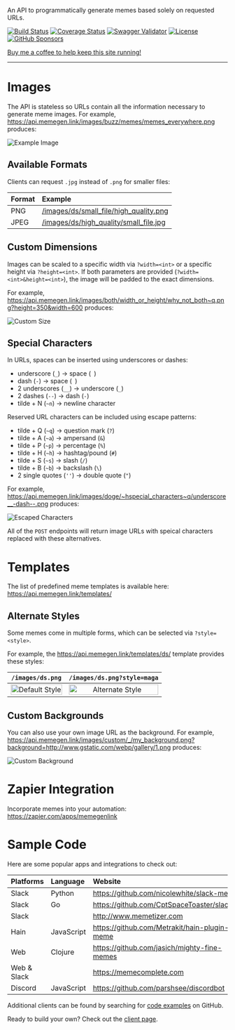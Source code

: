 An API to programmatically generate memes based solely on requested URLs.

[![Build Status](https://img.shields.io/circleci/build/github/jacebrowning/memegen)](https://circleci.com/gh/jacebrowning/memegen)
[![Coverage Status](http://img.shields.io/coveralls/jacebrowning/memegen/main.svg)](https://coveralls.io/r/jacebrowning/memegen)
[![Swagger Validator](https://img.shields.io/swagger/valid/3.0?label=docs&specUrl=https%3A%2F%2Fapi.memegen.link%2Fdocs%2Fswagger.json)](https://api.memegen.link/docs/)
[![License](https://img.shields.io/badge/license-mit-blue)](https://github.com/jacebrowning/memegen/blob/main/LICENSE.txt)
[![GitHub Sponsors](https://img.shields.io/badge/requests-20M/month-red)](https://github.com/sponsors/jacebrowning)

[Buy me a coffee to help keep this site running!](https://www.buymeacoffee.com/jacebrowning)

---

# Images

The API is stateless so URLs contain all the information necessary to generate meme images. For example, <https://api.memegen.link/images/buzz/memes/memes_everywhere.png> produces:

<img alt="Example Image" src="https://api.memegen.link/images/buzz/memes/memes_everywhere.png?watermark=none" style="max-width: 100%;">

## Available Formats

Clients can request `.jpg` instead of `.png` for smaller files:

| Format | Example                                                                                                  |
| :----- | :------------------------------------------------------------------------------------------------------- |
| PNG    | [/images/ds/small_file/high_quality.png](https://api.memegen.link/images/ds/small_file/high_quality.png) |
| JPEG   | [/images/ds/high_quality/small_file.jpg](https://api.memegen.link/images/ds/high_quality/small_file.jpg) |

## Custom Dimensions

Images can be scaled to a specific width via `?width=<int>` or a specific height via `?height=<int>`. If both parameters are provided (`?width=<int>&height=<int>`), the image will be padded to the exact dimensions.

For example, <https://api.memegen.link/images/both/width_or_height/why_not_both~q.png?height=350&width=600> produces:

<img alt="Custom Size" src="https://api.memegen.link/images/both/width_or_height/why_not_both~q.png?height=350&width=600&watermark=none" style="max-width: 100%;">

## Special Characters

In URLs, spaces can be inserted using underscores or dashes:

- underscore (`_`) → space (` `)
- dash (`-`) → space (` `)
- 2 underscores (`__`) → underscore (`_`)
- 2 dashes (`--`) → dash (`-`)
- tilde + N (`~n`) → newline character

Reserved URL characters can be included using escape patterns:

- tilde + Q (`~q`) → question mark (`?`)
- tilde + A (`~a`) → ampersand (`&`)
- tilde + P (`~p`) → percentage (`%`)
- tilde + H (`~h`) → hashtag/pound (`#`)
- tilde + S (`~s`) → slash (`/`)
- tilde + B (`~b`) → backslash (`\`)
- 2 single quotes (`''`) → double quote (`"`)

For example, <https://api.memegen.link/images/doge/~hspecial_characters~q/underscore__-dash--.png> produces:

<img alt="Escaped Characters" src="https://api.memegen.link/images/doge/~hspecial_characters~q/underscore__-dash--.png?watermark=none" style="max-width: 100%;">

All of the `POST` endpoints will return image URLs with speical characters replaced with these alternatives.

# Templates

The list of predefined meme templates is available here: <https://api.memegen.link/templates/>

## Alternate Styles

Some memes come in multiple forms, which can be selected via `?style=<style>`.

For example, the <https://api.memegen.link/templates/ds/> template provides these styles:

|                                  `/images/ds.png`                                   |                                   `/images/ds.png?style=maga`                                    |
| :---------------------------------------------------------------------------------: | :----------------------------------------------------------------------------------------------: |
| <img alt="Default Style" src="https://api.memegen.link/images/ds.png" width="100%"> | <img alt="Alternate Style" src="https://api.memegen.link/images/ds.png?style=maga" width="100%"> |

## Custom Backgrounds

You can also use your own image URL as the background. For example, <https://api.memegen.link/images/custom/_/my_background.png?background=http://www.gstatic.com/webp/gallery/1.png> produces:

<img alt="Custom Background" src="https://api.memegen.link/images/custom/_/my_background.png?background=http://www.gstatic.com/webp/gallery/1.png&watermark=none" style="max-width: 100%;">

# Zapier Integration

Incorporate memes into your automation: <https://zapier.com/apps/memegenlink>

# Sample Code

Here are some popular apps and integrations to check out:

| Platforms   | Language   | Website                                        |
| :---------- | :--------- | :--------------------------------------------- |
| Slack       | Python     | <https://github.com/nicolewhite/slack-meme>    |
| Slack       | Go         | <https://github.com/CptSpaceToaster/slackbot>  |
| Slack       |            | <http://www.memetizer.com>                     |
| Hain        | JavaScript | <https://github.com/Metrakit/hain-plugin-meme> |
| Web         | Clojure    | <https://github.com/jasich/mighty-fine-memes>  |
| Web & Slack |            | <https://memecomplete.com>                     |
| Discord     | JavaScript | <https://github.com/parshsee/discordbot>       |

Additional clients can be found by searching for [code examples](https://github.com/search?o=desc&q=%22api.memegen.link%22+&ref=searchresults&s=indexed&type=Code&utf8=%E2%9C%93) on GitHub.

Ready to build your own? Check out the [client page](clients).


